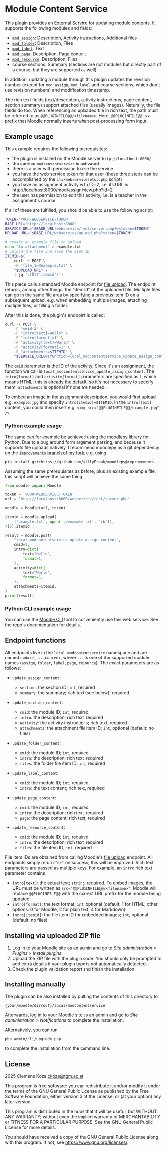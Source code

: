 # Module Content Service

This plugin provides an [External Service](https://moodledev.io/docs/5.0/apis/subsystems/external) for updating module contents. It supports the following modules and fields:

- [`mod_assign`](https://docs.moodle.org/500/en/Assignment_activity): Description, Activity instructions, Additional files
- [`mod_folder`](https://docs.moodle.org/500/en/Folder_resource): Description, Files
- [`mod_label`](https://docs.moodle.org/500/en/Text_and_media_area): Text
- [`mod_page`](https://docs.moodle.org/500/en/Page_resource): Description, Page content
- [`mod_resource`](https://docs.moodle.org/500/en/File_resource): Description, Files
- course sections: Summary (sections are not modules but directly part of a course, but they are supported as well)

In addition, updating a module through this plugin updates the revision number (except for `mod_assign`, `mod_label` and course sections, which don't use revision numbers) and modification timestamp.

The rich text fields (text/description, activity instructions, page content, section summary) support attached files (usually images). Naturally, the file fields do too. When referencing an uploaded file in rich text, the path must be referred to as `@@PLUGINFILE@@/<filename>`. Here, `@@PLUGINFILE@@` is a prefix that Moodle normally inserts when post-processing form input.

## Example usage

This example requires the following prerequisites:

- the plugin is installed on the Moodle server `http://localhost:8000/`
- the service `modcontentservice` is activated
- there is a user with permission to use the service
- you have the web service token for that user (these three steps can be accomplished by the `cli/webservicesetup.php` script)
- you have an assignment activity with ID=2, i.e. its URL is http://localhost:8000/mod/assign/view.php?id=2
- the user has permission to edit this activity, i.e. is a teacher in the assignment's course

If all of these are fulfilled, you should be able to use the following script:

```bash
TOKEN='YOUR-WEBSERVICE-TOKEN'
BASE_URL='http://localhost:8000'
SERVICE_URL="$BASE_URL/webservice/rest/server.php?wstoken=$TOKEN"
UPLOAD_URL="$BASE_URL/webservice/upload.php?token=$TOKEN"

# create an example file to upload
echo "An attachment" > example.txt
# upload the file and save the item ID
ITEMID=$(
    curl -X POST \
    -F 'file_1=@example.txt' \
    "$UPLOAD_URL" \
    | jq '.[0]["itemid"]')
```

This piece calls a standard Moodle endpoint for [file upload](https://moodledev.io/docs/5.0/apis/subsystems/external/files#file-upload). The endpoint returns, among other things, the "item id" of the uploaded file. Multiple files can go in the same file area by specifying a previous item ID on a subsequent upload, e.g. when embedding multiple images, attaching multiple files, or filling a folder.

After this is done, the plugin's endpoint is called:

```bash
curl -X POST \
    -F "cmid=2" \
    -F "intro[text]=Hello" \
    -F "intro[format]=1" \
    -F "activity[text]=World" \
    -F "activity[format]=1" \
    -F "attachments=$ITEMID" \
    "$SERVICE_URL&wsfunction=local_modcontentservice_update_assign_content"
```

The `cmid` parameter is the ID of the activity. Since it's an assignment, the function we call is `local_modcontentservice_update_assign_content`. The `intro[format]` and `activity[format]` parameters are specified as 1, which means HTML; this is already the default, so it's not necessary to specify them. `attachments` is optional if none are needed.

To embed an image in the assignment description, you would first upload e.g. `example.jpg` and specify `intro[itemid]=$ITEMID`. In the `intro[text]` content, you could then insert e.g. `<img src="@@PLUGINFILE@@/example.jpg" />`.

### Python example usage

The same can for example be achieved using the [moodlepy](https://pypi.org/project/moodlepy/) library for Python. Due to a bug around form argument parsing, and because it supports file uploads natively, I recommend moodlepy as a git dependency on the [`improvements` branch of my fork](https://github.com/SillyFreak/moodlepy/tree/improvements), e.g. using

```bash
pip install git+https://github.com/SillyFreak/moodlepy@improvements
```

Assuming the same prerequisites as before, plus an existing example file, this script will achieve the same thing:

```py
from moodle import Moodle

token = 'YOUR-WEBSERVICE-TOKEN'
url = 'http://localhost:8000/webservice/rest/server.php'

moodle = Moodle(url, token)

itemid = moodle.upload(
    ('example.txt', open('./example.txt', 'rb')),
)[0].itemid

result = moodle.post(
    "local_modcontentservice_update_assign_content",
    cmid=2,
    intro=dict(
        text="Hello",
        format=1,
    ),
    activity=dict(
        text="World",
        format=1,
    ),
    attachments=itemid,
)
print(result)
```

### Python CLI example usage

You can use the [Moodle CLI](https://github.com/TGM-HIT/moodle-cli?tab=readme-ov-file#example-usage) tool to conveniently use this web service. See the repo's documentation for details.

## Endpoint functions

All endpoints live in the `local_modcontentservice` namespace and are named `update_..._content`, where `...` is one of the supported module names (`assign`, `folder`, `label`, `page`, `resource`). The exact parameters are as follows:

- `update_assign_content`:
  - `section`: the section ID; `int`, required
  - `summary`: the summary; rich text (see below), required

- `update_section_content`:
  - `cmid`: the module ID; `int`, required
  - `intro`: the description; rich text, required
  - `activity`: the activity instructions; rich text, required
  - `attachments`: the attachment file item ID; `int`, optional (default: no files)

- `update_folder_content`:
  - `cmid`: the module ID; `int`, required
  - `intro`: the description; rich text, required
  - `files`: the folder file item ID; `int`, required

- `update_label_content`:
  - `cmid`: the module ID; `int`, required
  - `intro`: the text content; rich text, required

- `update_page_content`:
  - `cmid`: the module ID; `int`, required
  - `intro`: the description; rich text, required
  - `page`: the page content; rich text, required

- `update_resource_content`:
  - `cmid`: the module ID; `int`, required
  - `intro`: the description; rich text, required
  - `files`: the file item ID; `int`, required

File item IDs are obtained from calling Moodle's [file upload](https://moodledev.io/docs/5.0/apis/subsystems/external/files#file-upload) endpoint. All endpoints simply return `"ok"` on success; this will be improved. Rich text parameters are passed as multiple keys. For example, an `intro` rich text parameter contains

- `intro[text]`: the actual text; `string`, required. To embed images, the URL must be written as `src="@@PLUGINFILE@@/<filename>"`. Moodle will replace `@@PLUGINFILE@@` with the correct URL prefix for the module being updated.
- `intro[format]`: the text format; `int`, optional (default: 1 for HTML; other options: 0 for Moodle, 2 for plain text, 4 for Markdown)
- `intro[itemid]`: the file item ID for embedded images; `int`, optional (default: no files)

## Installing via uploaded ZIP file

1. Log in to your Moodle site as an admin and go to _Site administration >
   Plugins > Install plugins_.
2. Upload the ZIP file with the plugin code. You should only be prompted to add
   extra details if your plugin type is not automatically detected.
3. Check the plugin validation report and finish the installation.

## Installing manually

The plugin can be also installed by putting the contents of this directory to

```
{your/moodle/dirroot}/local/modcontentservice
```

Afterwards, log in to your Moodle site as an admin and go to _Site administration >
Notifications_ to complete the installation.

Alternatively, you can run

```bash
php admin/cli/upgrade.php
```

to complete the installation from the command line.

## License

2025 Clemens Koza <ckoza@tgm.ac.at>

This program is free software: you can redistribute it and/or modify it under
the terms of the GNU General Public License as published by the Free Software
Foundation, either version 3 of the License, or (at your option) any later
version.

This program is distributed in the hope that it will be useful, but WITHOUT ANY
WARRANTY; without even the implied warranty of MERCHANTABILITY or FITNESS FOR A
PARTICULAR PURPOSE.  See the GNU General Public License for more details.

You should have received a copy of the GNU General Public License along with
this program.  If not, see <https://www.gnu.org/licenses/>.
